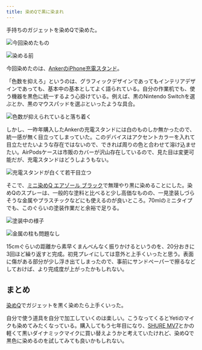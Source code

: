 ```yaml
---
title: 染めQで黒に染まれ
---
```

手持ちのガジェットを染めQで染めた。

![](https://lh3.googleusercontent.com/Bucnh6BaaMgHy-eJDozLiKvJ1-CnPzTzdTfgplLRhkywv4l4mSMy-nEtN7GriCAPrkDIrdBQScfBgn8-nELIKix9NBBKIywkgflM6ZeF4wigIQKNDK_0jybG50t0E3kJUrgX2tWqINlKMYk2a-lHtQ "今回染めたもの")

![](https://lh5.googleusercontent.com/xbR87CJQL4AAc8Xvd9sbg9VaycDl8wF4rXBaNqz3DgvDixpnsGTOiTRHl7nF70yuBB9107NEbc3Zcps2BEcuWpbNXg4l3y9cB4We2lQOkk0octBSItxeH-6aKo4o0WhSQk-K71LbO-tciPNmkJcaMA "染める前")

今回染めたのは、[AnkerのiPhone充電スタンド](https://r7kamura.com/articles/2021-09-06-anker-iphone-stand)。

「色数を抑えろ」というのは、グラフィックデザインであってもインテリアデザインであっても、基本中の基本としてよく語られている。自分の作業机でも、使う機器を黒色に統一するよう心掛けている。例えば、黒のNintendo Switchを選ぶとか、黒のマウスパッドを選ぶといったような具合。

![](https://lh3.googleusercontent.com/2r7rQJ57LnfEUmPTkQmKYe8UQCndOP0cx2Z5iK6M0iB8QZravLx4jL6iAMnOkNyC_lIKtuuJHWWACVqJViG1BtJJr8HePr-sQmUxuxdu3PFiQMM5pGtPyFCy0pvxxYnqo3al2RKEa9zZ7QB4o4Gy_Q "色数が抑えられていると落ち着く")

しかし、一昨年購入したAnkerの充電スタンドには白のものしか無かったので、統一感が無く目立ってしまっていた。このデバイスはアクセントカラーを入れて目立たせたいような存在ではないので、できれば周りの色と合わせて溶け込ませたい。AirPodsケースは市販のカバーが沢山存在しているので、見た目は変更可能だが、充電スタンドはどうしようもない。

![](https://lh4.googleusercontent.com/S816b43ibjp6lAV5OXGnykXaXv9E0gNf-RDMZjoAby4Z5Zj0-2GSHTTN9mEpUIFnwdPWvIQusnnOuSmkfDIA0P7RdgxTZy3_ZlNnSgod2rtroHWlKtmLoDFi2GW8h2YzJ0EvPotGms-cJlJURDz-FQ "充電スタンドが白くて若干目立つ")

そこで、[ミニ染めQ エアゾール ブラック](https://www.amazon.co.jp/dp/B003QMFUKO)で無理やり黒に染めることにした。染めQのスプレーは、一般的な塗料と比べると少し高価なものの、一見塗装しづらそうな金属やプラスチックなどにも使えるのが良いところ。70mlのミニタイプでも、このぐらいの塗装作業だと余裕で足りる。

![](https://lh6.googleusercontent.com/D2azNNaUO1Brmaenxi4_2PNDLuATP715NveLZwHmxafbzq8KVbmU0KjsMrXtQMsL4tMRnKcK9BJpPOC8pCdKABYrqvC-CchX7OShbYy2bbouh2F-FJ-MwEfeIxkXr7GG0nyLTdEICC2DCUjid2F2aA "塗装中の様子")

![](https://lh4.googleusercontent.com/4pdi9EtdetihufuNUqTA0n4H6KfHqniR1iXgMAsaVQujJ8UqS8p-NV0nrGSGEjowWbmDCr1rEtD1hXrOoJQPI3gjHAppQ3zy3KeI0CBSBQCPY-jkDFBm_AevXLqSKPKrOKWRf76sWjTvJgDQgVLiGw "金属の柱も問題なし")

15cmぐらいの距離から素早くまんべんなく振りかけるというのを、20分おきに3回ほど繰り返すと完成。初見プレイにしては意外と上手くいったと思う。表面に傷がある部分が少し浮き出てしまったので、事前にサンドペーパーで擦るなどしておけば、より完成度が上がったかもしれない。

まとめ
---

[染めQ](https://www.amazon.co.jp/dp/B003QMFUKO)でガジェットを黒く染めたら上手くいった。

自分で使う道具を自分で加工していくのは楽しい。こうなってくるとYetiのマイクも染めてみたくなっている。購入してもう七年目になり、[SHURE MV7](https://www.amazon.co.jp/dp/B08KY7G1GV)とかの軽くて黒いダイナミックマイクに買い替えようかと考えていたけれど、染めQで黒色に染めるのを試してみても良いかもしれない。
